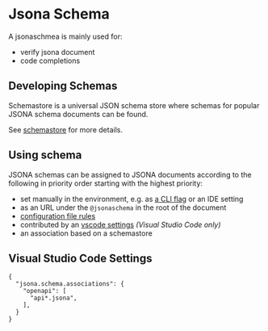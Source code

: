 # Jsona Schema

A jsonaschmea is mainly used for: 

- verify jsona document
- code completions

## Developing Schemas

Schemastore is a universal JSON schema store where schemas for popular JSONA schema documents can be found.

See [schemastore](https://github.com/jsona/schemastore/README.md) for more details.

## Using schema

JSONA schemas can be assigned to JSONA documents according to the following in priority order starting with the highest priority:

- set manually in the environment, e.g. as [a CLI flag](./cli.md#using-a-specific-schema) or an IDE setting
- as an URL under the `@jsonaschema` in the root of the document
- [configuration file rules](./config.md#rules)
- contributed by an [vscode settings](#vscode-studio-code-settings) *(Visual Studio Code only)*
- an association based on a schemastore

## Visual Studio Code Settings

```jsona
{
  "jsona.schema.associations": {
    "openapi": [
      "api*.jsona",
    ],
  }
}
```
